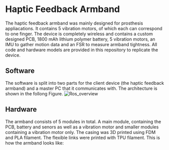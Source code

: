 # Haptic Feedback Armband

The haptic feedback armband was mainly designed for prosthesis appliacations. It contains 5 vibration motors, of which each can correspond to one finger. The device is completely wireless and contains a custom designed PCB, 1800 mAh lithium polymer battery, 5 vibration motors, an IMU to gather motion data and an FSR to measure armband tightness. All code and hardware models are provided in this repository to replicate the device.

## Software
The software is split into two parts for the client device (the haptic feedback armband) and a master PC that it communicates with. The architecture is shown in the follong Figure.
![Ros_overview](https://github.com/ASM-FAU/Haptic-Feedback-Armband/assets/141027919/b78747be-4555-4fe0-9160-5b28fc6a3a56)


## Hardware
The armband consists of 5 modules in total. A main module, containing the PCB, battery and senors as well as a vibration motor and smaller modules containing a vibration motor only. The casing was 3D printed using FDM and PLA filament. The flexible links were printed with TPU filament. This is how the armband looks like:
